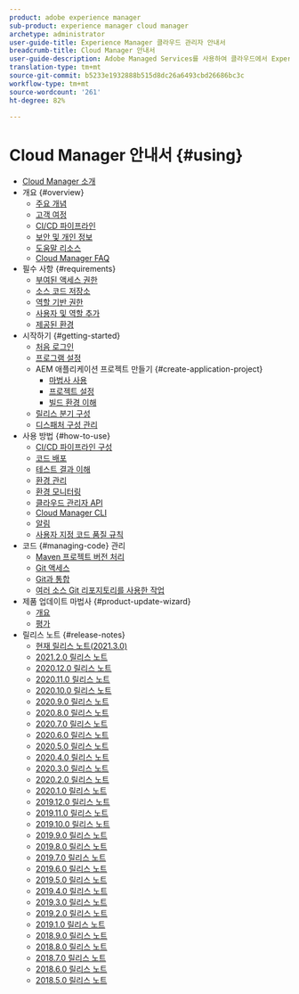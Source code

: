 ```yaml
---
product: adobe experience manager
sub-product: experience manager cloud manager
archetype: administrator
user-guide-title: Experience Manager 클라우드 관리자 안내서
breadcrumb-title: Cloud Manager 안내서
user-guide-description: Adobe Managed Services를 사용하여 클라우드에서 Experience Manager을 자체 관리하는 방법을 알아보십시오.
translation-type: tm+mt
source-git-commit: b5233e1932888b515d8dc26a6493cbd26686bc3c
workflow-type: tm+mt
source-wordcount: '261'
ht-degree: 82%

---
```



# Cloud Manager 안내서 {#using}

+ [Cloud Manager 소개](introduction-to-cloud-manager.md)
+ 개요 {#overview}
   + [주요 개념](key-concepts.md)
   + [고객 여정](customer-journey.md)
   + [CI/CD 파이프라인](ci-cd-pipeline.md)
   + [보안 및 개인 정보](security-and-privacy.md)
   + [도움말 리소스](help-resources.md)
   + [Cloud Manager FAQ](cloud-manager-faqs.md)
+ 필수 사항 {#requirements}
   + [부여된 액세스 권한](access-rights-granted.md)
   + [소스 코드 저장소](source-code-repository.md)
   + [역할 기반 권한](role-based-permissions.md)
   + [사용자 및 역할 추가](setting-up-users-and-roles.md)
   + [제공된 환경](environments-provisioned.md)
+ 시작하기 {#getting-started}
   + [처음 로그인](first-time-login.md)
   + [프로그램 설정](setting-up-program.md)
   + AEM 애플리케이션 프로젝트 만들기 {#create-application-project}
      + [마법사 사용](using-the-wizard.md)
      + [프로젝트 설정](setting-up-project.md)
      + [빌드 환경 이해](build-environment-details.md)
   + [릴리스 분기 구성](configure-your-release-branches.md)
   + [디스패처 구성 관리](dispatcher-configurations.md)
+ 사용 방법 {#how-to-use}
   + [CI/CD 파이프라인 구성](configuring-pipeline.md)
   + [코드 배포](deploying-code.md)
   + [테스트 결과 이해](understand-your-test-results.md)
   + [환경 관리](manage-your-environment.md)
   + [환경 모니터링](monitor-your-environments.md)
   + [클라우드 관리자 API](https://www.adobe.io/apis/experiencecloud/cloud-manager/docs.html)
   + [Cloud Manager CLI](https://github.com/adobe/aio-cli-plugin-cloudmanager/blob/main/README.md)
   + [알림](notifications.md)
   + [사용자 지정 코드 품질 규칙](custom-code-quality-rules.md)
+ 코드 {#managing-code} 관리
   + [Maven 프로젝트 버전 처리](activating-maven-project.md)
   + [Git 액세스](accessing-git.md)
   + [Git과 통합](setup-cloud-manager-git-integration.md)
   + [여러 소스 Git 리포지토리를 사용한 작업](/help/using/working-with-multiple-source-git-repos.md)
+ 제품 업데이트 마법사 {#product-update-wizard}
   + [개요](overview-productupdate-wizard.md)
   + [평가](evaluation.md)
+ 릴리스 노트 {#release-notes}
   + [현재 릴리스 노트(2021.3.0)](release-notes-current.md)
   + [2021.2.0 릴리스 노트](release-notes-2021-2-0.md)
   + [2020.12.0 릴리스 노트](release-notes-2020-12-0.md)
   + [2020.11.0 릴리스 노트](release-notes-2020-11-0.md)
   + [2020.10.0 릴리스 노트](release-notes-2020-10-0.md)
   + [2020.9.0 릴리스 노트](release-notes-2020-9-0.md)
   + [2020.8.0 릴리스 노트](release-notes-2020-8-0.md)
   + [2020.7.0 릴리스 노트](release-notes-2020-7-0.md)
   + [2020.6.0 릴리스 노트](release-notes-2020-6-0.md)
   + [2020.5.0 릴리스 노트](release-notes-2020-5-0.md)
   + [2020.4.0 릴리스 노트](release-notes-2020-4-0.md)
   + [2020.3.0 릴리스 노트](release-notes-2020-3-0.md)
   + [2020.2.0 릴리스 노트](release-notes-2020-2-0.md)
   + [2020.1.0 릴리스 노트](release-notes-2020-1-0.md)
   + [2019.12.0 릴리스 노트](release-notes-2019-12-0.md)
   + [2019.11.0 릴리스 노트](release-notes-2019-11-0.md)
   + [2019.10.0 릴리스 노트](release-notes-2019-10-0.md)
   + [2019.9.0 릴리스 노트](release-notes-2019-9-0.md)
   + [2019.8.0 릴리스 노트](release-notes-2019-8-0.md)
   + [2019.7.0 릴리스 노트](release-notes-2019-7-0.md)
   + [2019.6.0 릴리스 노트](release-notes-2019-6-0.md)
   + [2019.5.0 릴리스 노트](release-notes-2019-5-0.md)
   + [2019.4.0 릴리스 노트](release-notes-2019-4-0.md)
   + [2019.3.0 릴리스 노트](release-notes-2019-3-0.md)
   + [2019.2.0 릴리스 노트](release-notes-2019-2-0.md)
   + [2019.1.0 릴리스 노트](release-notes-2019-1-0.md)
   + [2018.9.0 릴리스 노트](release-notes-2018-9-0.md)
   + [2018.8.0 릴리스 노트](release-notes-2018-8-0.md)
   + [2018.7.0 릴리스 노트](release-notes-2018-7-0.md)
   + [2018.6.0 릴리스 노트](release-notes-2018-6-0.md)
   + [2018.5.0 릴리스 노트](release-notes-2018-5-0.md)
